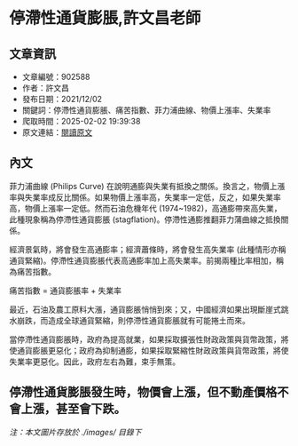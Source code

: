# 停滯性通貨膨脹,許文昌老師

## 文章資訊
- 文章編號：902588
- 作者：許文昌
- 發布日期：2021/12/02
- 關鍵詞：停滯性通貨膨脹、痛苦指數、菲力浦曲線、物價上漲率、失業率
- 爬取時間：2025-02-02 19:39:38
- 原文連結：[閱讀原文](https://real-estate.get.com.tw/Columns/detail.aspx?no=902588)

## 內文
菲力浦曲線 (Philips Curve) 在說明通膨與失業有抵換之關係。換言之，物價上漲率與失業率成反比關係。如果物價上漲率高，失業率一定低，反之，如果失業率高，物價上漲率一定低。然而石油危機年代 (1974~1982)，高通膨帶來高失業，此種現象稱為停滯性通貨膨脹 (stagflation)。停滯性通膨推翻菲力蒲曲線之抵換關係。

經濟景氣時，將會發生高通膨率；經濟蕭條時，將會發生高失業率 (此種情形亦稱通貨緊縮)。停滯性通貨膨脹代表高通膨率加上高失業率。前揭兩種比率相加，稱為痛苦指數。

痛苦指數 = 通貨膨脹率 + 失業率

最近，石油及農工原料大漲，通貨膨脹悄悄到來；又，中國經濟如果出現斷崖式跳水崩跌，而造成全球通貨緊縮，則停滯性通貨膨脹就有可能捲土而來。

當停滯性通貨膨脹時，政府為提高就業，如果採取擴張性財政政策與貨幣政策，將使通貨膨脹更惡化；政府為抑制通膨，如果採取緊縮性財政政策與貨幣政策，將使失業率更惡化。因此，政府左右為難，束手無策。

停滯性通貨膨脹發生時，物價會上漲，但不動產價格不會上漲，甚至會下跌。
---
*注：本文圖片存放於 ./images/ 目錄下*
